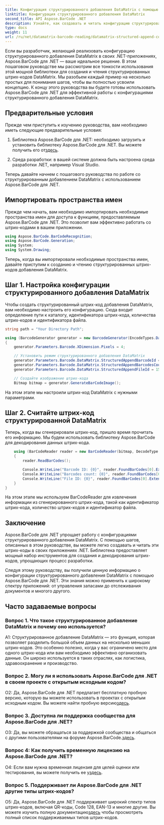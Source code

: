 ```yaml
---
title: Конфигурация структурированного добавления DataMatrix с помощью Aspose.BarCode для .NET
linktitle: Конфигурация структурированного добавления DataMatrix
second_title: API Aspose.BarCode .NET
description: Узнайте, как создавать и читать конфигурацию структурированного добавления DataMatrix в .NET с помощью Aspose.BarCode для высокоэффективной организации данных.
type: docs
weight: 11
url: /ru/net/datamatrix-barcode-reading/datamatrix-structured-append-configuration/
---
```

Если вы разработчик, желающий реализовать конфигурацию структурированного добавления DataMatrix в своих .NET-приложениях, Aspose.BarCode для .NET — ваше идеальное решение. В этом пошаговом руководстве мы рассмотрим все тонкости использования этой мощной библиотеки для создания и чтения структурированных штрих-кодов DataMatrix. Мы разобьем каждый пример на несколько простых для понимания шагов, чтобы вы полностью усвоили концепцию. К концу этого руководства вы будете готовы использовать Aspose.BarCode для .NET для эффективной работы с конфигурациями структурированного добавления DataMatrix.

## Предварительные условия

Прежде чем приступить к изучению руководства, вам необходимо иметь следующие предварительные условия:

1.  Библиотека Aspose.BarCode для .NET: необходимо загрузить и установить библиотеку Aspose.BarCode для .NET. Вы можете получить его от[здесь](https://releases.aspose.com/barcode/net/).

2. Среда разработки: в вашей системе должна быть настроена среда разработки .NET, например Visual Studio.

Теперь давайте начнем с пошагового руководства по работе со структурированным добавлением DataMatrix с использованием Aspose.BarCode для .NET.

## Импортировать пространства имен

Прежде чем начать, вам необходимо импортировать необходимые пространства имен для доступа к функциям, предоставляемым Aspose.BarCode для .NET. Это позволит вам эффективно работать со штрих-кодами в вашем приложении.

```csharp
using Aspose.BarCode.BarCodeRecognition;
using Aspose.BarCode.Generation;
using System;
using System.Drawing;
```

Теперь, когда вы импортировали необходимые пространства имен, давайте приступим к созданию и чтению структурированных штрих-кодов добавления DataMatrix.


## Шаг 1. Настройка конфигурации структурированного добавления DataMatrix

Чтобы создать структурированный штрих-код добавления DataMatrix, вам необходимо настроить его конфигурацию. Сюда входит определение пути к каталогу, идентификатора штрих-кода, количества штрих-кодов и идентификатора файла.

```csharp
string path = "Your Directory Path";

using (BarcodeGenerator generator = new BarcodeGenerator(EncodeTypes.DataMatrix, "Aspose"))
{
    generator.Parameters.Barcode.XDimension.Pixels = 4;

    // Установить режим структурированного добавления DataMatrix
    generator.Parameters.Barcode.DataMatrix.StructuredAppendBarcodeId = 3;
    generator.Parameters.Barcode.DataMatrix.StructuredAppendBarcodesCount = 5;
    generator.Parameters.Barcode.DataMatrix.StructuredAppendFileId = 150;

    // Создайте изображение штрих-кода
    Bitmap bitmap = generator.GenerateBarCodeImage();
```

На этом этапе мы настроили штрих-код DataMatrix с нужными параметрами.

## Шаг 2. Считайте штрих-код структурированной DataMatrix

Теперь, когда вы сгенерировали штрих-код, пришло время прочитать его информацию. Мы будем использовать библиотеку Aspose.BarCode для декодирования данных штрих-кода.

```csharp
    using (BarCodeReader reader = new BarCodeReader(bitmap, DecodeType.DataMatrix))
    {
        reader.ReadBarCodes();

        Console.WriteLine("Barcode ID: {0}", reader.FoundBarCodes[0].Extended.DataMatrix.StructuredAppendBarcodeId);
        Console.WriteLine("Barcodes count: {0}", reader.FoundBarCodes[0].Extended.DataMatrix.StructuredAppendBarcodesCount);
        Console.WriteLine("File ID: {0}", reader.FoundBarCodes[0].Extended.DataMatrix.StructuredAppendFileId);
    }
}
```

На этом этапе мы используем BarCodeReader для извлечения информации из сгенерированного штрих-кода, такой как идентификатор штрих-кода, количество штрих-кодов и идентификатор файла.

## Заключение

Aspose.BarCode для .NET упрощает работу с конфигурациями структурированного добавления DataMatrix. С помощью шагов, описанных в этом руководстве, вы можете легко создавать и читать эти штрих-коды в своих приложениях .NET. Библиотека предоставляет мощный набор инструментов для создания и декодирования штрих-кодов, упрощающих процесс разработки.

Следуя этому руководству, вы получили ценную информацию о конфигурации структурированного добавления DataMatrix с помощью Aspose.BarCode для .NET. Эти знания можно применить к широкому спектру приложений: от управления запасами до отслеживания документов и многого другого.

## Часто задаваемые вопросы

### Вопрос 1. Что такое структурированное добавление DataMatrix и почему оно используется?

A1: Структурированное добавление DataMatrix — это функция, которая позволяет разделить большой объем данных на несколько меньших штрих-кодов. Это особенно полезно, когда у вас ограничено место для одного штрих-кода или вам необходимо эффективно организовать данные. Он широко используется в таких отраслях, как логистика, здравоохранение и производство.

### Вопрос 2. Могу ли я использовать Aspose.BarCode для .NET в своем проекте с открытым исходным кодом?

 О2: Да, Aspose.BarCode для .NET предлагает бесплатную пробную версию, которую вы можете использовать в проектах с открытым исходным кодом. Вы можете найти пробную версию[здесь](https://releases.aspose.com/).

### Вопрос 3. Доступна ли поддержка сообщества для Aspose.BarCode для .NET?

 О3: Да, вы можете обращаться за поддержкой сообщества и общаться с другими пользователями на форуме Aspose.BarCode.[здесь](https://forum.aspose.com/c/barcode/13).

### Вопрос 4: Как получить временную лицензию на Aspose.BarCode для .NET?

 О4: Если вам нужна временная лицензия для целей оценки или тестирования, вы можете получить ее у[здесь](https://purchase.aspose.com/temporary-license/).

### Вопрос 5. Поддерживает ли Aspose.BarCode для .NET другие типы штрих-кодов?

О5: Да, Aspose.BarCode для .NET поддерживает широкий спектр типов штрих-кодов, включая QR-коды, Code 128, EAN-13 и многие другие. Вы можете изучить полную документацию[здесь](https://reference.aspose.com/barcode/net/) чтобы просмотреть полный список поддерживаемых типов штрих-кодов.